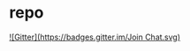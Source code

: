 repo
====
[![Gitter](https://badges.gitter.im/Join Chat.svg)](https://gitter.im/dguardia/composer?utm_source=badge&utm_medium=badge&utm_campaign=pr-badge&utm_content=badge)

